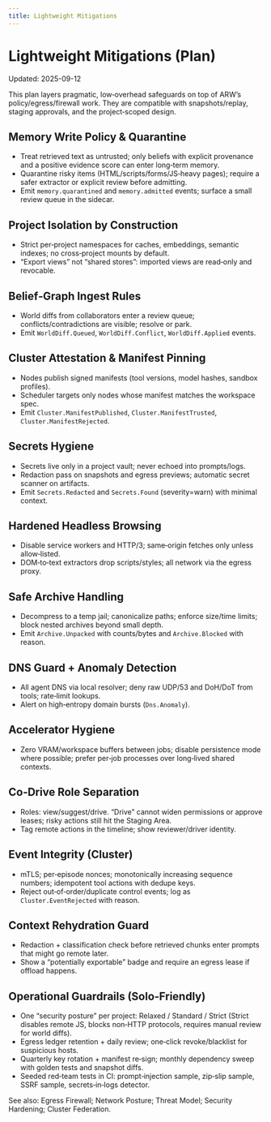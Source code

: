 ```yaml
---
title: Lightweight Mitigations
---
```


# Lightweight Mitigations (Plan)

Updated: 2025-09-12

This plan layers pragmatic, low‑overhead safeguards on top of ARW’s policy/egress/firewall work. They are compatible with snapshots/replay, staging approvals, and the project‑scoped design.

## Memory Write Policy & Quarantine
- Treat retrieved text as untrusted; only beliefs with explicit provenance and a positive evidence score can enter long‑term memory.
- Quarantine risky items (HTML/scripts/forms/JS‑heavy pages); require a safer extractor or explicit review before admitting.
- Emit `memory.quarantined` and `memory.admitted` events; surface a small review queue in the sidecar.

## Project Isolation by Construction
- Strict per‑project namespaces for caches, embeddings, semantic indexes; no cross‑project mounts by default.
- “Export views” not “shared stores”: imported views are read‑only and revocable.

## Belief‑Graph Ingest Rules
- World diffs from collaborators enter a review queue; conflicts/contradictions are visible; resolve or park.
- Emit `WorldDiff.Queued`, `WorldDiff.Conflict`, `WorldDiff.Applied` events.

## Cluster Attestation & Manifest Pinning
- Nodes publish signed manifests (tool versions, model hashes, sandbox profiles).
- Scheduler targets only nodes whose manifest matches the workspace spec.
- Emit `Cluster.ManifestPublished`, `Cluster.ManifestTrusted`, `Cluster.ManifestRejected`.

## Secrets Hygiene
- Secrets live only in a project vault; never echoed into prompts/logs.
- Redaction pass on snapshots and egress previews; automatic secret scanner on artifacts.
- Emit `Secrets.Redacted` and `Secrets.Found` (severity=warn) with minimal context.

## Hardened Headless Browsing
- Disable service workers and HTTP/3; same‑origin fetches only unless allow‑listed.
- DOM‑to‑text extractors drop scripts/styles; all network via the egress proxy.

## Safe Archive Handling
- Decompress to a temp jail; canonicalize paths; enforce size/time limits; block nested archives beyond small depth.
- Emit `Archive.Unpacked` with counts/bytes and `Archive.Blocked` with reason.

## DNS Guard + Anomaly Detection
- All agent DNS via local resolver; deny raw UDP/53 and DoH/DoT from tools; rate‑limit lookups.
- Alert on high‑entropy domain bursts (`Dns.Anomaly`).

## Accelerator Hygiene
- Zero VRAM/workspace buffers between jobs; disable persistence mode where possible; prefer per‑job processes over long‑lived shared contexts.

## Co‑Drive Role Separation
- Roles: view/suggest/drive. “Drive” cannot widen permissions or approve leases; risky actions still hit the Staging Area.
- Tag remote actions in the timeline; show reviewer/driver identity.

## Event Integrity (Cluster)
- mTLS; per‑episode nonces; monotonically increasing sequence numbers; idempotent tool actions with dedupe keys.
- Reject out‑of‑order/duplicate control events; log as `Cluster.EventRejected` with reason.

## Context Rehydration Guard
- Redaction + classification check before retrieved chunks enter prompts that might go remote later.
- Show a “potentially exportable” badge and require an egress lease if offload happens.

## Operational Guardrails (Solo‑Friendly)
- One “security posture” per project: Relaxed / Standard / Strict (Strict disables remote JS, blocks non‑HTTP protocols, requires manual review for world diffs).
- Egress ledger retention + daily review; one‑click revoke/blacklist for suspicious hosts.
- Quarterly key rotation + manifest re‑sign; monthly dependency sweep with golden tests and snapshot diffs.
- Seeded red‑team tests in CI: prompt‑injection sample, zip‑slip sample, SSRF sample, secrets‑in‑logs detector.

See also: Egress Firewall; Network Posture; Threat Model; Security Hardening; Cluster Federation.
